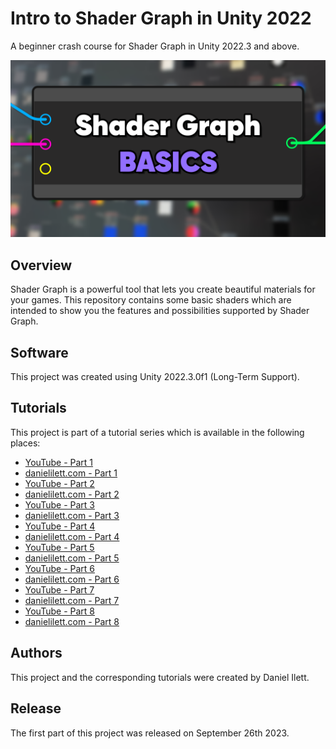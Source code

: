 # Intro to Shader Graph in Unity 2022

A beginner crash course for Shader Graph in Unity 2022.3 and above.

![Banner image](Thumbnail.png)

## Overview

Shader Graph is a powerful tool that lets you create beautiful materials for your games. This repository contains some basic shaders which are intended to show you the features and possibilities supported by Shader Graph.

## Software

This project was created using Unity 2022.3.0f1 (Long-Term Support).

## Tutorials

This project is part of a tutorial series which is available in the following places:

- [YouTube - Part 1](https://www.youtube.com/watch?v=TbZYoSu1w8Y)
- [danielilett.com - Part 1](https://danielilett.com/2023-09-26-tut7-3-intro-to-shader-graph/)
- [YouTube - Part 2](https://www.youtube.com/watch?v=jVNC0Z2p9qw)
- [danielilett.com - Part 2](https://danielilett.com/2023-12-04-tut7-4-intro-to-shader-graph-part-2/)
- [YouTube - Part 3](https://www.youtube.com/watch?v=ig2IVZh9pCk)
- [danielilett.com - Part 3](https://danielilett.com/2023-12-11-tut7-5-intro-to-shader-graph-part-3/)
- [YouTube - Part 4](https://www.youtube.com/watch?v=MndZYDHB4zE)
- [danielilett.com - Part 4](https://danielilett.com/2023-12-20-tut7-6-intro-to-shader-graph-part-4/)
- [YouTube - Part 5](https://www.youtube.com/watch?v=2KSLO9JnxHA)
- [danielilett.com - Part 5](https://danielilett.com/2024-02-13-tut7-7-intro-to-shader-graph-part-5/)
- [YouTube - Part 6](https://www.youtube.com/watch?v=Tjo6mUhqui8)
- [danielilett.com - Part 6](https://danielilett.com/2024-03-19-tut7-8-intro-to-shader-graph-part-6/)
- [YouTube - Part 7](https://www.youtube.com/watch?v=ldtY-qwrm00)
- [danielilett.com - Part 7](https://danielilett.com/2024-05-07-tut7-11-intro-to-shader-graph-part-7/)
- [YouTube - Part 8](https://www.youtube.com/watch?v=g-yJ8wobzMQ)
- [danielilett.com - Part 8](https://danielilett.com/2024-05-21-tut7-12-intro-to-shader-graph-part-8/)

## Authors

This project and the corresponding tutorials were created by Daniel Ilett.

## Release

The first part of this project was released on September 26th 2023.
